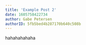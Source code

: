 ```yaml
---
title: 'Example Post 2'
date: 1605758422734
author: Gabe Petersen
authorID: 5fb5bed4b287170b640c508b
---
```


hahahahahaha